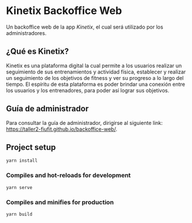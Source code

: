 # Kinetix Backoffice Web

Un backoffice web de la app *Kinetix*, el cual será utilizado por los administradores.

## ¿Qué es Kinetix?

Kinetix es una plataforma digital la cual permite a los usuarios realizar un seguimiento de sus entrenamientos y actividad física, establecer y realizar un seguimiento de los objetivos de fitness y ver su progreso a lo largo del tiempo. El espíritu de esta plataforma es poder brindar una conexión entre los usuarios y los entrenadores, para poder así lograr sus objetivos.

## Guía de administrador
Para consultar la guía de administrador, dirigirse al siguiente link: https://taller2-fiufit.github.io/backoffice-web/.

## Project setup
```
yarn install
```

### Compiles and hot-reloads for development
```
yarn serve
```

### Compiles and minifies for production
```
yarn build
```